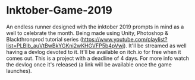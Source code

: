 # Inktober-Game-2019
An endless runner designed with the inktober 2019 prompts in mind as a well to celebrate the month. Being made using Unity, Photoshop & Blackthronprod tutorial series (https://www.youtube.com/playlist?list=PLBIb_auVtBwBkYGKni2wKHGVFP5b4pVwj). It'll be streamed as well having a devlog devoted to it. It'll be available on itch.io for free when it comes out. This is a project with a deadline of 4 days. For more info watch the devlog once it's released (a link will be available once the game launches).
